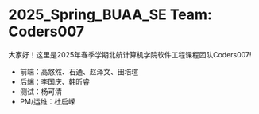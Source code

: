 # 2025_Spring_BUAA_SE Team: Coders007

  大家好！这里是2025年春季学期北航计算机学院软件工程课程团队Coders007!

* 前端：高悠然、石通、赵泽文、田培瑄
* 后端：李国庆、韩昕睿
* 测试：杨可清
* PM/运维：杜启嵘
